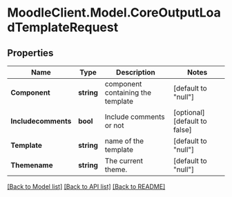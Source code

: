 # MoodleClient.Model.CoreOutputLoadTemplateRequest

## Properties

Name | Type | Description | Notes
------------ | ------------- | ------------- | -------------
**Component** | **string** | component containing the template | [default to "null"]
**Includecomments** | **bool** | Include comments or not | [optional] [default to false]
**Template** | **string** | name of the template | [default to "null"]
**Themename** | **string** | The current theme. | [default to "null"]

[[Back to Model list]](../README.md#documentation-for-models) [[Back to API list]](../README.md#documentation-for-api-endpoints) [[Back to README]](../README.md)

